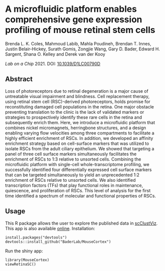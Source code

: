 # A microfluidic platform enables comprehensive gene expression profiling of mouse retinal stem cells  
Brenda L. K. Coles, Mahmoud Labib, Mahla Poudineh, Brendan T. Innes, Justin Belair-Hickey, Surath Gomis, Zongjie Wang, Gary D. Bader, Edward H. Sargent, Shana O. Kelley and Derek van der Kooy  

*Lab on a Chip* 2021.  DOI: [10.1039/D1LC00790D](https://doi.org/10.1039/D1LC00790D)  

## Abstract  
Loss of photoreceptors due to retinal degeneration is a major cause of untreatable visual impairment and blindness. Cell replacement therapy, using retinal stem cell (RSC)-derived photoreceptors, holds promise for reconstituting damaged cell populations in the retina. One major obstacle preventing translation to the clinic is the lack of validated markers or strategies to prospectively identify these rare cells in the retina and subsequently enrich them. Here, we introduce a microfluidic platform that combines nickel micromagnets, herringbone structures, and a design enabling varying flow velocities among three compartments to facilitate a highly efficient enrichment of RSCs. In addition, we developed an affinity enrichment strategy based on cell-surface markers that was utilized to isolate RSCs from the adult ciliary epithelium. We showed that targeting a panel of three cell surface markers simultaneously facilitates the enrichment of RSCs to 1:3 relative to unsorted cells. Combining the microfluidic platform with single-cell whole-transcriptome profiling, we successfully identified four differentially expressed cell surface markers that can be targeted simultaneously to yield an unprecedented 1:2 enrichment of RSCs relative to unsorted cells. We also identified transcription factors (TFs) that play functional roles in maintenance, quiescence, and proliferation of RSCs. This level of analysis for the first time identified a spectrum of molecular and functional properties of RSCs.  

## Usage 
This R package allows the user to explore the published data in [scClustViz](https://baderlab.github.io/scClustViz/).  This app is also available [online](http://shiny.baderlab.org/).
Installation:  
```
install.packages("devtools")
devtools::install_github("BaderLab/MouseCortex")
```
Run the shiny app:
```
library(MouseCortex)
viewRetinaSC()
```
